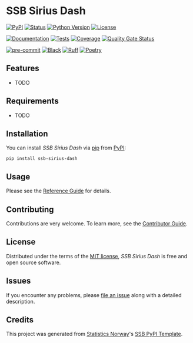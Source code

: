 # SSB Sirius Dash

[![PyPI](https://img.shields.io/pypi/v/ssb-sirius-dash.svg)][pypi status]
[![Status](https://img.shields.io/pypi/status/ssb-sirius-dash.svg)][pypi status]
[![Python Version](https://img.shields.io/pypi/pyversions/ssb-sirius-dash)][pypi status]
[![License](https://img.shields.io/pypi/l/ssb-sirius-dash)][license]

[![Documentation](https://github.com/statisticsnorway/ssb-sirius-dash/actions/workflows/docs.yml/badge.svg)][documentation]
[![Tests](https://github.com/statisticsnorway/ssb-sirius-dash/actions/workflows/tests.yml/badge.svg)][tests]
[![Coverage](https://sonarcloud.io/api/project_badges/measure?project=statisticsnorway_ssb-sirius-dash&metric=coverage)][sonarcov]
[![Quality Gate Status](https://sonarcloud.io/api/project_badges/measure?project=statisticsnorway_ssb-sirius-dash&metric=alert_status)][sonarquality]

[![pre-commit](https://img.shields.io/badge/pre--commit-enabled-brightgreen?logo=pre-commit&logoColor=white)][pre-commit]
[![Black](https://img.shields.io/badge/code%20style-black-000000.svg)][black]
[![Ruff](https://img.shields.io/endpoint?url=https://raw.githubusercontent.com/astral-sh/ruff/main/assets/badge/v2.json)](https://github.com/astral-sh/ruff)
[![Poetry](https://img.shields.io/endpoint?url=https://python-poetry.org/badge/v0.json)][poetry]

[pypi status]: https://pypi.org/project/ssb-sirius-dash/
[documentation]: https://statisticsnorway.github.io/ssb-sirius-dash
[tests]: https://github.com/statisticsnorway/ssb-sirius-dash/actions?workflow=Tests

[sonarcov]: https://sonarcloud.io/summary/overall?id=statisticsnorway_ssb-sirius-dash
[sonarquality]: https://sonarcloud.io/summary/overall?id=statisticsnorway_ssb-sirius-dash
[pre-commit]: https://github.com/pre-commit/pre-commit
[black]: https://github.com/psf/black
[poetry]: https://python-poetry.org/

## Features

- TODO

## Requirements

- TODO

## Installation

You can install _SSB Sirius Dash_ via [pip] from [PyPI]:

```console
pip install ssb-sirius-dash
```

## Usage

Please see the [Reference Guide] for details.

## Contributing

Contributions are very welcome.
To learn more, see the [Contributor Guide].

## License

Distributed under the terms of the [MIT license][license],
_SSB Sirius Dash_ is free and open source software.

## Issues

If you encounter any problems,
please [file an issue] along with a detailed description.

## Credits

This project was generated from [Statistics Norway]'s [SSB PyPI Template].

[statistics norway]: https://www.ssb.no/en
[pypi]: https://pypi.org/
[ssb pypi template]: https://github.com/statisticsnorway/ssb-pypitemplate
[file an issue]: https://github.com/statisticsnorway/ssb-sirius-dash/issues
[pip]: https://pip.pypa.io/

<!-- github-only -->

[license]: https://github.com/statisticsnorway/ssb-sirius-dash/blob/main/LICENSE
[contributor guide]: https://github.com/statisticsnorway/ssb-sirius-dash/blob/main/CONTRIBUTING.md
[reference guide]: https://statisticsnorway.github.io/ssb-sirius-dash/reference.html
